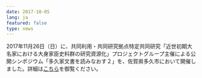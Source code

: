 ```yaml
---
date: 2017-10-05
lang: ja
featured: false
type: news
---
```

2017年11月26日（日）に、共同利用・共同研究拠点特定共同研究「近世初期大名家における大身家臣史料群の研究資源化」プロジェクトグループ主催による公開シンポジウム「多久家文書を読みなおす２」を、佐賀県多久市において開催しました。詳細は<a href="/news/2017/20171126taku.pdf" target="_blank">こちら</a>を御覧ください。
